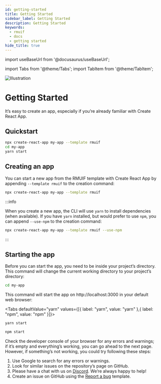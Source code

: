 ```yaml
---
id: getting-started
title: Getting Started
sidebar_label: Getting Started
description: Getting Started
keywords:
  - rmuif
  - docs
  - getting started
hide_title: true
---
```


import useBaseUrl from '@docusaurus/useBaseUrl';

import Tabs from '@theme/Tabs';
import TabItem from '@theme/TabItem';

<div style={{ textAlign: "center" }}>
  <img style={{ width: "75%", marginBottom: "32px" }} alt="Illustration" src={useBaseUrl('img/illustrations/getting-started.svg')} />
  <h1>Getting Started</h1>
  <p>
    It’s easy to create an app, especially if you’re already familiar with Create React App.
  </p>
</div>

## Quickstart

```sh
npx create-react-app my-app --template rmuif
cd my-app
yarn start
```

## Creating an app

You can start a new app from the RMUIF template with Create React App by appending `--template rmuif` to the creation command:

```sh
npx create-react-app my-app --template rmuif
```

:::info

When you create a new app, the CLI will use `yarn` to install dependencies (when available). If you have `yarn` installed, but would prefer to use `npm`, you can append `--use-npm` to the creation command:

```sh
npx create-react-app my-app --template rmuif --use-npm
```

:::

## Starting the app

Before you can start the app, you need to be inside your project’s directory. This command will change the current working directory to your project’s directory:

```sh
cd my-app
```

This command will start the app on http://localhost:3000 in your default web browser:

<Tabs defaultValue="yarn" values={[{ label: "yarn", value: "yarn" },{ label: "npm", value: "npm" }]}>
<TabItem value="yarn">

```sh
yarn start
```

</TabItem>
<TabItem value="npm">

```sh
npm start
```

</TabItem>
</Tabs>

Check the developer console of your browser for any errors and warnings; if it’s empty and everything’s working, you can go ahead to the next page. However, if something’s not working, you could try following these steps:

1. Use Google to search for any errors or warnings.
2. Look for similar issues on the repository’s page on GitHub.
3. Please have a chat with us on [Discord](https://discord.gg/5Ann5C3). We’re always happy to help!
4. Create an issue on GitHub using the [Report a bug](https://github.com/rmuif/web/issues/new?template=bug_report.md) template.
